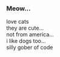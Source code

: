 ### Meow...
love cats<br>
they are cute...<br>
not from america...<br>
i like dogs too...<br>
silly gober of code<br>
